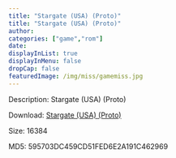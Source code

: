 ```yaml
---
title: "Stargate (USA) (Proto)"
title: "Stargate (USA) (Proto)"
author: 
categories: ["game","rom"]
date: 
displayInList: true
displayInMenu: false
dropCap: false
featuredImage: /img/miss/gamemiss.jpg
---
```


Description: Stargate (USA) (Proto)

Download: <a href="https://kknackGearCT.ctfile.com/fs/2629127-327667945" target = "_blank" rel = "nofollow" > Stargate (USA) (Proto)</a>

Size: 16384

MD5: 595703DC459CD51FED6E2A191C462969

